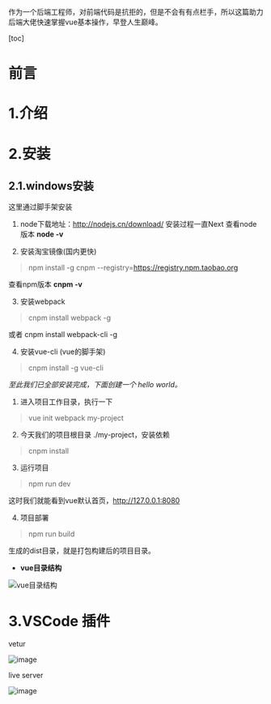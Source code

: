 作为一个后端工程师，对前端代码是抗拒的，但是不会有有点栏手，所以这篇助力后端大佬快速掌握vue基本操作，早登人生巅峰。

[toc]

# 前言

# 1.介绍
# 2.安装
## 2.1.windows安装
这里通过脚手架安装
1. node下载地址：http://nodejs.cn/download/
	安装过程一直Next
	查看node版本 **node -v**

2. 安装淘宝镜像(国内更快)

> npm install -g cnpm --registry=https://registry.npm.taobao.org

查看npm版本 **cnpm -v**

3. 安装webpack

> cnpm install webpack -g

或者 cnpm install webpack-cli -g

4. 安装vue-cli (vue的脚手架)

> cnpm install -g vue-cli

*至此我们已全部安装完成，下面创建一个 hello world。*

1. 进入项目工作目录，执行一下

> vue init webpack my-project

2. 今天我们的项目根目录 ./my-project，安装依赖

> cnpm install

3. 运行项目

> npm run dev

这时我们就能看到vue默认首页，http://127.0.0.1:8080

4. 项目部署

> npm run build

 生成的dist目录，就是打包构建后的项目目录。

- **vue目录结构**

 ![vue目录结构](https://tva4.sinaimg.cn/mw690/007F3CC8ly1h0fguljziej30ng0ron6v.jpg)

# 3.VSCode 插件

vetur

![image](https://tvax1.sinaimg.cn/large/007F3CC8ly1h0nlhrmr2aj31hc0scwxw.jpg)

live server

![image](https://tvax1.sinaimg.cn/large/007F3CC8ly1h0nljiqbtcj31hc0sce38.jpg)